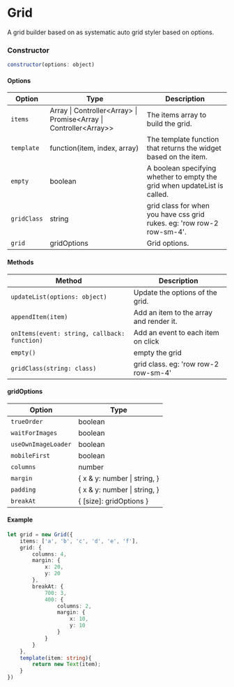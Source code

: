 # Grid

A grid builder based on as systematic auto grid styler based on options.

### Constructor

```javascript
constructor(options: object)
``` 

#### Options
| Option | Type | Description |
| --- | --- | --- |
| `items` | Array \| Controller\<Array> \| Promise\<Array \| Controller\<Array>> | The items array to build the grid. |
| `template` | function(item, index, array) | The template function that returns the widget based on the item. |
| `empty` | boolean | A boolean specifying whether to empty the grid when updateList is called. |
| `gridClass` | string | grid class for when you have css grid rukes. eg: 'row row-2 row-sm-4'. |
| `grid` | gridOptions | Grid options. |

#### Methods
| Method | Description |
| --- | --- |
| `updateList(options: object)` | Update the options of the grid. |
| `appendItem(item)` | Add an item to the array and render it. |
| `onItems(event: string, callback: function)` | Add an event to each item on click |
| `empty()` | empty the grid |
| `gridClass(string: class)` | grid class. eg: 'row row-2 row-sm-4' |

#### gridOptions
| Option | Type |
| --- | --- |
| `trueOrder` | boolean |
| `waitForImages` | boolean |
| `useOwnImageLoader` | boolean |
| `mobileFirst` | boolean |
| `columns` | number |
| `margin` | { x & y: number \| string, } |
| `padding` | { x & y: number \| string, } |
| `breakAt` | { [size]: gridOptions } |

#### Example
```ts
let grid = new Grid({
	items: ['a', 'b', 'c', 'd', 'e', 'f'],
	grid: {
		columns: 4,
		margin: {
			x: 20,
			y: 20
		},
		breakAt: {
			700: 3,
			400: {
				columns: 2,
				margin: {
					x: 10,
					y: 10
				}
			}
		}
	},
	template(item: string){
		return new Text(item);
	}
})
```